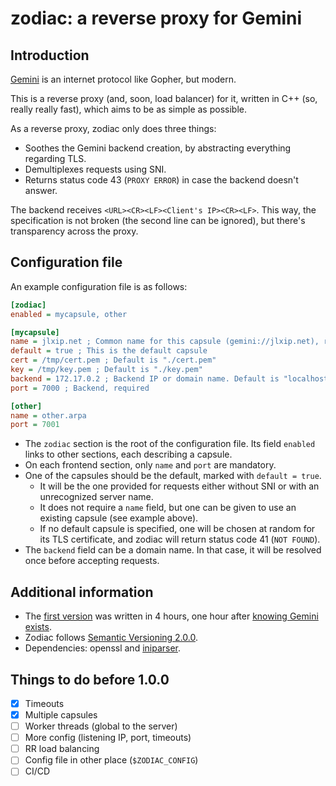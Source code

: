 # zodiac: a reverse proxy for Gemini

## Introduction
[Gemini](https://gemini.circumlunar.space/) is an internet protocol like Gopher, but modern.

This is a reverse proxy (and, soon, load balancer) for it, written in C++ (so, really really fast), which aims to be as simple as possible.

As a reverse proxy, zodiac only does three things:
- Soothes the Gemini backend creation, by abstracting everything regarding TLS.
- Demultiplexes requests using SNI.
- Returns status code 43 (`PROXY ERROR`) in case the backend doesn't answer.

The backend receives `<URL><CR><LF><Client's IP><CR><LF>`. This way, the specification is not broken (the second line can be ignored), but there's transparency across the proxy.

## Configuration file
An example configuration file is as follows:
```ini
[zodiac]
enabled = mycapsule, other

[mycapsule]
name = jlxip.net ; Common name for this capsule (gemini://jlxip.net), required
default = true ; This is the default capsule
cert = /tmp/cert.pem ; Default is "./cert.pem"
key = /tmp/key.pem ; Default is "./key.pem"
backend = 172.17.0.2 ; Backend IP or domain name. Default is "localhost"
port = 7000 ; Backend, required

[other]
name = other.arpa
port = 7001
```

- The `zodiac` section is the root of the configuration file. Its field `enabled` links to other sections, each describing a capsule.
- On each frontend section, only `name` and `port` are mandatory.
- One of the capsules should be the default, marked with `default = true`.
  - It will be the one provided for requests either without SNI or with an unrecognized server name.
  - It does not require a `name` field, but one can be given to use an existing capsule (see example above).
  - If no default capsule is specified, one will be chosen at random for its TLS certificate, and zodiac will return status code 41 (`NOT FOUND`).
- The `backend` field can be a domain name. In that case, it will be resolved once before accepting requests.

## Additional information
- The [first version](https://github.com/jlxip/zodiac/tree/0.1.0) was written in 4 hours, one hour after [knowing Gemini exists](https://youtu.be/K-en4nEV5Xc).
- Zodiac follows [Semantic Versioning 2.0.0](https://semver.org/spec/v2.0.0.html).
- Dependencies: openssl and [iniparser](https://github.com/ndevilla/iniparser).

## Things to do before 1.0.0
- [x] Timeouts
- [x] Multiple capsules
- [ ] Worker threads (global to the server)
- [ ] More config (listening IP, port, timeouts)
- [ ] RR load balancing
- [ ] Config file in other place (`$ZODIAC_CONFIG`)
- [ ] CI/CD
